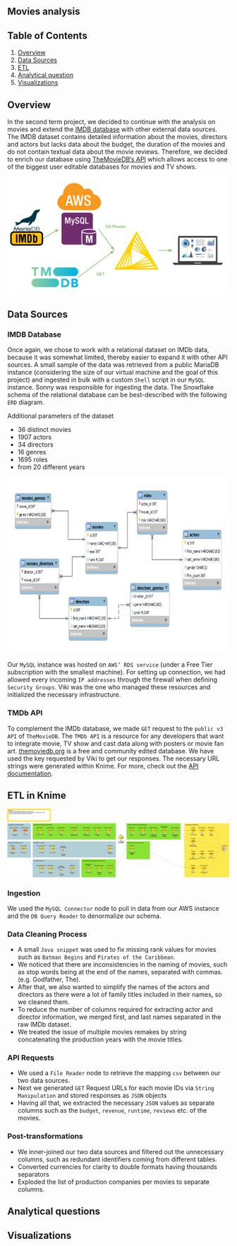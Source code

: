 ## Movies analysis

## Table of Contents  
1. [Overview](#Overview)  
2. [Data Sources](#Data_sources)  
3. [ETL](#ETL)  
4. [Analytical question](#Analytical_questions)  
5. [Visualizations](#Visualizations)  


<!-- ----------------------------------------------------------------------------------------------------------------------------------------------------------------------- -->
<!-- OVERVIEW--------------------------------------------------------------------------------------------------------------------------------------------------------------- -->
<!-- ----------------------------------------------------------------------------------------------------------------------------------------------------------------------- -->

<a name="Overview"/>

## Overview

In the second term project, we decided to continue with the analysis on movies and extend the [IMDB database](https://relational.fit.cvut.cz/dataset/IMDb) with other external data sources. The IMDB dataset contains detailed information about the movies, directors and actors but lacks data about the budget, the duration of the movies and do not contain textual data about the movie reviews. Therefore, we decided to enrich our database using [TheMovieDB‘s API](https://developers.themoviedb.org/3/getting-started/introduction) which allows access to one of the biggest user editable databases for movies and TV shows.

[![](images/datapipeline.svg)](images/datapipeline.svg)

<!-- ----------------------------------------------------------------------------------------------------------------------------------------------------------------------- -->
<!-- DATA SOURCES ------------------------------------------------------------------------------------------------------------------------------------------------------------ -->
<!-- ----------------------------------------------------------------------------------------------------------------------------------------------------------------------- -->

<a name="Data_sources"/>

## Data Sources

### IMDB Database

Once again, we chose to work with a relational dataset on IMDb data, because it was somewhat limited, thereby easier to expand it with other API sources. A small sample of the data was retrieved from a public MariaDB instance (considering the size of our virtual machine and the goal of this project) and ingested in bulk with a custom `Shell` script in our `MySQL` instance. Sonny was responsible for ingesting the data. The Snowflake schema of the relational database can be best-described with the following `ERD` diagram.

Additional parameters of the dataset

- 36 distinct movies
- 1907 actors
- 34 directors
- 16 genres
- 1695 roles
- from 20 different years

<p align="center">
  <img height= 400 src="images/imdb_ERD.PNG">
</p>

Our `MySQL` instance was hosted on `AWS’ RDS service` (under a Free Tier subscription with the smallest machine). For setting up connection, we had allowed every incoming `IP addresses` through the firewall when defining `Security Groups`. Viki was the one who managed these resources and initialized the necessary infrastructure.

### TMDb API

To complement the IMDb database, we made `GET` request to the `public v3 API` of `TheMovieDB`. The `TMDb API` is a resource for any developers that want to integrate movie, TV show and cast data along with posters or movie fan art. [themoviedb.org](https://www.themoviedb.org) is a free and community edited database. We have used the key requested by Viki to get our responses. The necessary URL strings were generated within Knime. For more, check out the [API documentation](https://www.themoviedb.org/documentation/api).

<!-- ----------------------------------------------------------------------------------------------------------------------------------------------------------------------- -->
<!-- ETL ------------------------------------------------------------------------------------------------------------------------------------------------------------------- -->
<!-- ----------------------------------------------------------------------------------------------------------------------------------------------------------------------- -->

<a name="ETL"/>

## ETL in Knime

[![](images/workflow.svg)](images/workflow.svg)

### Ingestion

We used the `MySQL Connector` node to pull in data from our AWS instance and the `DB Query Reader` to denormalize our schema.

### Data Cleaning Process

- A small `Java snippet` was used to fix missing rank values for movies such as `Batman Begins` and `Pirates of the Caribbean`. 
- We noticed that there are inconsistencies in the naming of movies, such as stop words being at the end of the names, separated with commas. (e.g. Godfather, The). 
- After that, we also wanted to simplify the names of the actors and directors as there were a lot of family titles included in their names, so we cleaned them. 
- To reduce the number of columns required for extracting actor and director information, we merged first, and last names separated in the raw IMDb dataset.
- We treated the issue of multiple movies remakes by string concatenating the production years with the movie titles.

### API Requests

- We used a `File Reader` node to retrieve the mapping `csv` between our two data sources. 
- Next we generated `GET` Request URLs for each movie IDs via `String Manipulation` and stored responses as `JSON` objects
- Having all that, we extracted the necessary `JSON` values as separate columns such as the `budget`, `revenue`, `runtime`, `reviews` etc. of the movies.

### Post-transformations

- We inner-joined our two data sources and filtered out the unnecessary columns, such as redundant identifiers coming from different tables.
- Converted currencies for clarity to double formats having thousands separators
- Exploded the list of production companies per movies to separate columns.

<!-- ----------------------------------------------------------------------------------------------------------------------------------------------------------------------- -->
<!-- ANALYTICAL QUESTION---------------------------------------------------------------------------------------------------------------------------------------------------- -->
<!-- ----------------------------------------------------------------------------------------------------------------------------------------------------------------------- -->

<a name="Analytical_questions"/>

## Analytical questions


<!-- ----------------------------------------------------------------------------------------------------------------------------------------------------------------------- -->
<!-- VISUALIZATIONS ---------------------------------------------------------------------------------------------------------------------------------------------------- -->
<!-- ----------------------------------------------------------------------------------------------------------------------------------------------------------------------- -->

<a name="Visualizations"/>

## Visualizations
